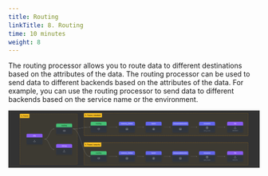 ```yaml
---
title: Routing
linkTitle: 8. Routing
time: 10 minutes
weight: 8
---
```


The routing processor allows you to route data to different destinations based on the attributes of the data. The routing processor can be used to send data to different backends based on the attributes of the data. For example, you can use the routing processor to send data to different backends based on the service name or the environment.

![Routing Processor](../images/routing.png)
